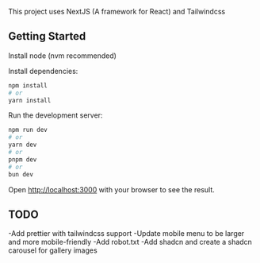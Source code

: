 This project uses NextJS (A framework for React) and Tailwindcss 

## Getting Started

Install node (nvm recommended)

Install dependencies:

```bash
npm install
# or
yarn install
```
Run the development server:

```bash
npm run dev
# or
yarn dev
# or
pnpm dev
# or
bun dev
```

Open [http://localhost:3000](http://localhost:3000) with your browser to see the result.

## TODO

-Add prettier with tailwindcss support
-Update mobile menu to be larger and more mobile-friendly
-Add robot.txt
-Add shadcn and create a shadcn carousel for gallery images
